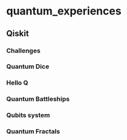 # quantum_experiences

## Qiskit 
### Challenges
### Quantum Dice
### Hello Q
### Quantum Battleships
### Qubits system
### Quantum Fractals
